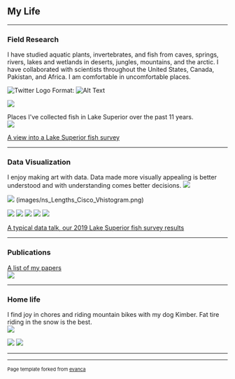 ## My Life
---
### Field Research 
I have studied aquatic plants, invertebrates, and fish from caves, springs, rivers, lakes and wetlands in deserts, jungles, mountains, and the arctic. I have collaborated with scientists throughout the United States, Canada, Pakistan, and Africa.
I am comfortable in uncomfortable places.  

![Twitter Logo](/images/twitter.png)
Format: ![Alt Text](https://twitter.com/superiorliscous)


<img src="images/PakistanFall2008_1.jpg?raw=true"/> <br>

Places I've collected fish in Lake Superior over the past 11 years. <br>
<img src="images/MVwork.gif?raw=true"/>

[A view into a Lake Superior fish survey](https://www.youtube.com/watch?v=VpuPjxWyU7w) <br>

---
### Data Visualization 
I enjoy making art with data. Data made more visually appealing is better understood and with understanding comes better decisions. 
<img src="images/ns_os_wtemps3b.png?raw=true"/>

<img src="images/ns_Lengths_Cisco_Vhistogram.png?raw=true"/> (images/ns_Lengths_Cisco_Vhistogram.png)

<img src="images/ns_os_biomass_CurrentYear_sankey.png?raw=true"/>

<img src="images/ns_station_biomass_map_bars.png?raw=true"/>

<img src="images/Animated_os_ann_biomass_map_bars.gif?raw=true"/>

<img src="images/Animated_ns_Age1_cisco_map_bars.gif?raw=true"/>

<img src="images/Animated_CurrentYear_Catch_map.gif?raw=true"/>

[A typical data talk, our 2019 Lake Superior fish survey results](/pdf/2019-12-26_LS-fish-status_trends.pdf) 

---
### Publications
[A list of my papers](/pdf/2019-12-25_MV-Publications.pdf) <br>
<img src="images/MVpubs.png?raw=true"/>

---

### Home life 
I find joy in chores and riding mountain bikes with my dog Kimber. Fat tire riding in the snow is the best. <br>
<img src="images/KV2018.JPG?raw=true"/>

<img src="images/KV2019.jpg?raw=true"/>

<img src="images/MV_Cabin2018.JPG?raw=true"/>

---


---
<p style="font-size:11px">Page template forked from <a href="https://github.com/evanca/quick-portfolio">evanca</a></p>
<!-- Remove above link if you don't want to attibute -->

